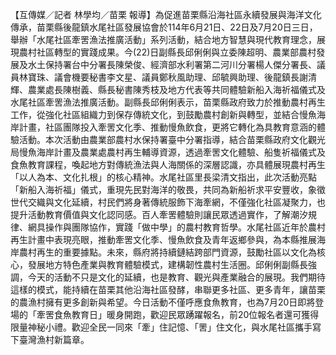 【互傳媒／記者 林學均／苗栗 報導】為促進苗栗縣沿海社區永續發展與海洋文化傳承，苗栗縣後龍鎮水尾社區發展協會於114年6月21日、22日及7月20日三日，舉辦「水尾社區牽罟漁法推廣活動」系列活動，結合地方智慧與現代教育理念，展現農村社區轉型的實踐成果。今(22)日副縣長邱俐俐與立委陳超明、農業部農村發展及水土保持署台中分署長陳榮俊、經濟部水利署第二河川分署楊人傑分署長、議員林寶珠、議會機要秘書李文星、議員鄭秋風助理、邱毓興助理、後龍鎮長謝清輝、農業處長陳樹義、縣長秘書陳秀枝及地方代表等共同體驗新船入海祈福儀式及水尾社區牽罟漁法推廣活動。副縣長邱俐俐表示，苗栗縣政府致力於推動農村再生工作，從強化社區組織力到保存傳統文化，到鼓勵農村創新與轉型，並結合慢魚海岸計畫，社區團隊投入牽罟文化季、推動慢魚飲食，更將它轉化為具教育意涵的體驗活動。本次活動由農業部農村水保持署臺中分署指導，結合苗栗縣政府文化觀光局慢魚海岸計畫及農業處農村再生輔導資源，透過牽罟文化體驗、船隻祈福儀式及食魚教育課程，喚起地方對傳統漁法與人海關係的深層認識，亦具體展現農村再生「以人為本、文化扎根」的核心精神。水尾社區里長梁清文指出，此次活動亮點「新船入海祈福」儀式，重現先民對海洋的敬畏，共同為新船祈求平安豐收，象徵世代交織與文化延續，村民們將身著傳統服飾下海牽網，不僅強化社區凝聚力，也提升活動教育價值與文化認同感。百人牽罟體驗則讓民眾透過實作，了解潮汐規律、網具操作與團隊協作，實踐「做中學」的農村教育哲學。水尾社區近年於農村再生計畫中表現亮眼，推動牽罟文化季、慢魚飲食及青年返鄉參與，為本縣推展海岸農村再生的重要據點。未來，縣府將持續鏈結跨部門資源，鼓勵社區以文化為核心，發展地方特色產業與教育體驗模式，建構韌性農村生活圈。邱俐俐副縣長強調，今天的活動不只是文化的延續，也是教育、觀光與產業融合的展現。我們期待這樣的模式，能持續在苗栗其他沿海社區發酵，串聯更多社區、更多青年，讓苗栗的農漁村擁有更多創新與希望。今日活動不僅呼應食魚教育，也為7月20日即將登場的「牽罟食魚教育日」暖身開跑，歡迎民眾踴躍報名，前20位報名者還可獲得限量神秘小禮。歡迎全民一同來「牽」住記憶、「罟」住文化，與水尾社區攜手寫下臺灣漁村新篇章。